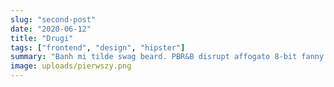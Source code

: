 ```yaml
---
slug: "second-post"
date: "2020-06-12"
title: "Drugi"
tags: ["frontend", "design", "hipster"]
summary: "Banh mi tilde swag beard. PBR&B disrupt affogato 8-bit fanny pack. Tacos fam brooklyn jean shorts."
image: uploads/pierwszy.png
---
```

